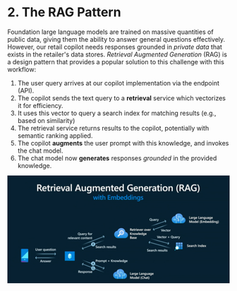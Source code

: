 # 2. The RAG Pattern

Foundation large language models are trained on massive quantities of public data, giving them the ability to answer general questions effectively. However, our retail copilot needs responses grounded in _private data_ that exists in the retailer's data stores. _Retrieval Augmented Generation_ (RAG) is a design pattern that provides a popular solution to this challenge with this workflow:

1. The user query arrives at our copilot implementation via the endpoint (API).
1. The copilot sends the text query to a **retrieval** service which vectorizes it for efficiency.
1. It uses this vector to query a search index for matching results (e.g., based on similarity)
1. The retrieval service returns results to the copilot, potentially with semantic ranking applied.
1. The copilot **augments** the user prompt with this knowledge, and invokes the chat model.
1. The chat model now **generates** responses _grounded_ in the provided knowledge.

![RAG](./../img/rag-design-pattern.png)
 